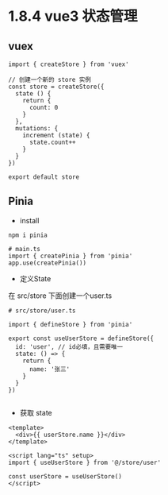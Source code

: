 # 1.8.4 vue3 状态管理

## vuex

```
import { createStore } from 'vuex'

// 创建一个新的 store 实例
const store = createStore({
  state () {
    return {
      count: 0
    }
  },
  mutations: {
    increment (state) {
      state.count++
    }
  }
})

export default store
```

## Pinia
- install
```
npm i pinia

# main.ts
import { createPinia } from 'pinia'
app.use(createPinia())
```

- 定义State

在 src/store 下面创建一个user.ts

```
# src/store/user.ts

import { defineStore } from 'pinia'

export const useUserStore = defineStore({
  id: 'user', // id必填，且需要唯一
  state: () => {
    return {
      name: '张三'
    }
  }
})


```

- 获取 state

```
<template>
  <div>{{ userStore.name }}</div>
</template>

<script lang="ts" setup>
import { useUserStore } from '@/store/user'

const userStore = useUserStore()
</script>

```
